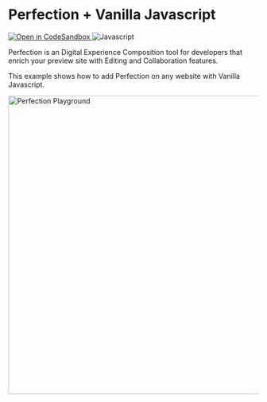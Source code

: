 # Perfection + Vanilla Javascript

<p>
<a href="https://githubbox.com/perfectiondotdev/perfection/tree/main/examples/javascript" target="_blank">
    <img src="https://img.shields.io/badge/open%20in%20codesandbox-message?style=flat&logo=codesandbox&color=333&logoColor=fff" alt="Open in CodeSandbox" />
  </a>
    <img src="https://img.shields.io/badge/javascript-message?style=flat&logo=javascript&color=f7df1f&logoColor=333" alt="Javascript" />
</p>

Perfection is an Digital Experience Composition tool for developers that enrich your preview site with Editing and Collaboration features.

This example shows how to add Perfection on any website with Vanilla Javascript.

<img src="https://raw.githubusercontent.com/perfectiondotdev/perfection/main/assets/images/laptop.png" width="600" alt="Perfection Playground" />
